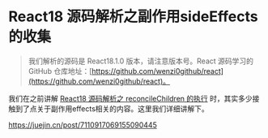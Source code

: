 # React18 源码解析之副作用sideEffects的收集

> 我们解析的源码是 React18.1.0 版本，请注意版本号。React 源码学习的 GitHub 仓库地址：[https://github.com/wenzi0github/react](https://github.com/wenzi0github/react)。

我们在之前讲解 [React18 源码解析之 reconcileChildren 的执行](https://www.xiabingbao.com) 时，其实多少接触到了点关于副作用effects相关的内容。这里我们详细讲解下。

https://juejin.cn/post/7110917069155090445


